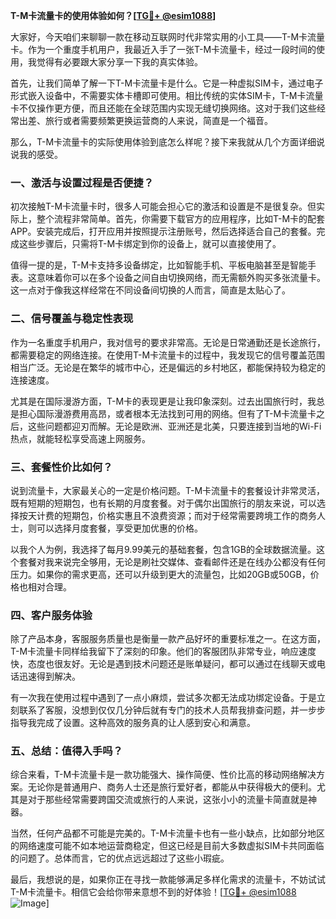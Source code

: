 **T-M卡流量卡的使用体验如何？[[TG💪+ @esim1088](https://t.me/s/esim1088)]**

大家好，今天咱们来聊聊一款在移动互联网时代非常实用的小工具——T-M卡流量卡。作为一个重度手机用户，我最近入手了一张T-M卡流量卡，经过一段时间的使用，我觉得有必要跟大家分享一下我的真实体验。

首先，让我们简单了解一下T-M卡流量卡是什么。它是一种虚拟SIM卡，通过电子形式嵌入设备中，不需要实体卡槽即可使用。相比传统的实体SIM卡，T-M卡流量卡不仅操作更方便，而且还能在全球范围内实现无缝切换网络。这对于我们这些经常出差、旅行或者需要频繁更换运营商的人来说，简直是一个福音。

那么，T-M卡流量卡的实际使用体验到底怎么样呢？接下来我就从几个方面详细说说我的感受。

### **一、激活与设置过程是否便捷？**

初次接触T-M卡流量卡时，很多人可能会担心它的激活和设置是不是很复杂。但实际上，整个流程非常简单。首先，你需要下载官方的应用程序，比如T-M卡的配套APP。安装完成后，打开应用并按照提示注册账号，然后选择适合自己的套餐。完成这些步骤后，只需将T-M卡绑定到你的设备上，就可以直接使用了。

值得一提的是，T-M卡支持多设备绑定，比如智能手机、平板电脑甚至是智能手表。这意味着你可以在多个设备之间自由切换网络，而无需额外购买多张流量卡。这一点对于像我这样经常在不同设备间切换的人而言，简直是太贴心了。

### **二、信号覆盖与稳定性表现**

作为一名重度手机用户，我对信号的要求非常高。无论是日常通勤还是长途旅行，都需要稳定的网络连接。在使用T-M卡流量卡的过程中，我发现它的信号覆盖范围相当广泛。无论是在繁华的城市中心，还是偏远的乡村地区，都能保持较为稳定的连接速度。

尤其是在国际漫游方面，T-M卡的表现更是让我印象深刻。过去出国旅行时，我总是担心国际漫游费用高昂，或者根本无法找到可用的网络。但有了T-M卡流量卡之后，这些问题都迎刃而解。无论是欧洲、亚洲还是北美，只要连接到当地的Wi-Fi热点，就能轻松享受高速上网服务。

### **三、套餐性价比如何？**

说到流量卡，大家最关心的一定是价格问题。T-M卡流量卡的套餐设计非常灵活，既有短期的短期包，也有长期的月度套餐。对于偶尔出国旅行的朋友来说，可以选择按天计费的短期包，价格实惠且不浪费资源；而对于经常需要跨境工作的商务人士，则可以选择月度套餐，享受更加优惠的价格。

以我个人为例，我选择了每月9.99美元的基础套餐，包含1GB的全球数据流量。这个套餐对我来说完全够用，无论是刷社交媒体、查看邮件还是在线办公都没有任何压力。如果你的需求更高，还可以升级到更大的流量包，比如20GB或50GB，价格也相对合理。

### **四、客户服务体验**

除了产品本身，客服服务质量也是衡量一款产品好坏的重要标准之一。在这方面，T-M卡流量卡同样给我留下了深刻的印象。他们的客服团队非常专业，响应速度快，态度也很友好。无论是遇到技术问题还是账单疑问，都可以通过在线聊天或电话迅速得到解决。

有一次我在使用过程中遇到了一点小麻烦，尝试多次都无法成功绑定设备。于是立刻联系了客服，没想到仅仅几分钟后就有专门的技术人员帮我排查问题，并一步步指导我完成了设置。这种高效的服务真的让人感到安心和满意。

### **五、总结：值得入手吗？**

综合来看，T-M卡流量卡是一款功能强大、操作简便、性价比高的移动网络解决方案。无论你是普通用户、商务人士还是旅行爱好者，都能从中获得极大的便利。尤其是对于那些经常需要跨国交流或旅行的人来说，这张小小的流量卡简直就是神器。

当然，任何产品都不可能是完美的。T-M卡流量卡也有一些小缺点，比如部分地区的网络速度可能不如本地运营商稳定，但这已经是目前大多数虚拟SIM卡共同面临的问题了。总体而言，它的优点远远超过了这些小瑕疵。

最后，我想说的是，如果你正在寻找一款能够满足多样化需求的流量卡，不妨试试T-M卡流量卡。相信它会给你带来意想不到的好体验！[[TG💪+ @esim1088](https://t.me/s/esim1088) ![Image](https://i.postimg.cc/4NQfJmqS/Snipaste-2025-05-13-00-14-12.png)]